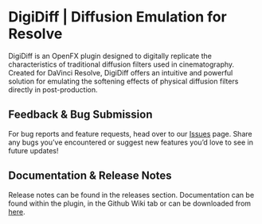 
# DigiDiff | Diffusion Emulation for Resolve

DigiDiff is an OpenFX plugin designed to digitally replicate the characteristics of traditional diffusion filters used in cinematography. Created for DaVinci Resolve, DigiDiff offers an intuitive and powerful solution for emulating the softening effects of physical diffusion filters directly in post-production.




## Feedback & Bug Submission

For bug reports and feature requests, head over to our [Issues](https://github.com/KromaticaFX/DigiDiff/issues) page. Share any bugs you’ve encountered or suggest new features you’d love to see in future updates!






## Documentation & Release Notes

Release notes can be found in the releases section. Documentation can be found within the plugin, in the Github Wiki tab or can be downloaded from [here](https://digidiff-releases.nyc3.digitaloceanspaces.com/Documentation/DigiDiff%20Documentation_v1.0.0.pdf).




